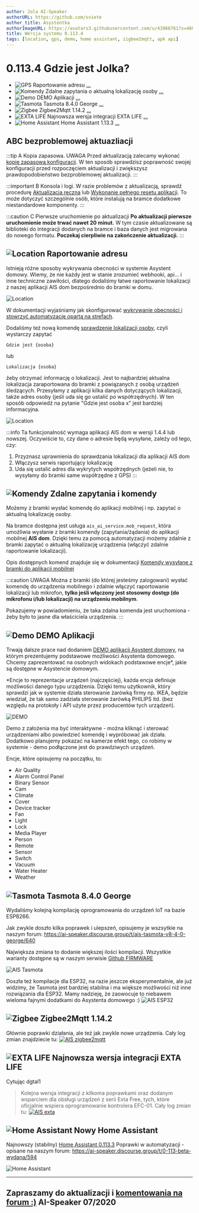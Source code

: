 ```yaml
---
author: Jola AI-Speaker
authorURL: https://github.com/sviete
author_title: Asystentka
authorImageURL: https://avatars3.githubusercontent.com/u/43966761?s=460&v=4
title: Wersja systemu 0.113.4
tags: [location, gps, demo, home assistant, zigbee2mqtt, apk api]
---
```


# 0.113.4 Gdzie jest Jolka?

- ![GPS](/img/en/blog/202008/spy.png) Raportowanie adresu [...](/blog/2020/08/12/release-notes#location-raportowanie-adresu)
- ![Komendy](/img/en/blog/202007/mobile-request.png) Zdalne zapytania o aktualną lokalizację osoby [...](/blog/2020/08/12/release-notes#komendy-zdalne-zapytania-i-komendy) 
- ![Demo](/img/en/blog/202008/demo_icon.png) DEMO Aplikacji [...](/blog/2020/08/12/release-notes#demo-demo-aplikacji)
- ![Tasmota](/img/en/blog/202005/tasmota_small.png) Tasmota 8.4.0 George [...](/blog/2020/08/12/release-notes#tasmota-tasmota-840-george)
- ![Zigbee](/img/en/blog/202007/zigbee.png) Zigbee2Mqtt 1.14.2 [...](/blog/2020/08/12/release-notes#zigbee-zigbee2mqtt-1142)
- ![EXTA LIFE](/img/en/blog/202007/exta_life.png) Najnowsza wersja integracji EXTA LIFE [...](/blog/2020/08/12/release-notes#exta-life-najnowsza-wersja-integracji-exta-life)
- ![Home Assistant](/img/en/blog/202007/hass.png) Home Assistant 1.13.3 [...](/blog/2020/08/12/release-notes#home-assistant-nowy-home-assistant)


<!--truncate-->

## ABC bezproblemowej aktuazliacji

:::tip A Kopia zapasowa.
UWAGA Przed aktualizacją zalecamy wykonać [kopię zapasową konfiguracji](/docs/ais_bramka_configuration_software#kopia-zapasowa-konfiguracji). W ten sposób sprawdzisz poprawność swojej konfiguracji przed rozpoczęciem aktualizacji i zwiększysz prawdopodobieństwo bezproblemowej aktualizacji.
:::

:::important B Konsola i logi.
W razie problemów z aktualizacją, sprawdź procedurę [Aktualizacja ręczna](/docs/ais_bramka_update_manual) lub [Wykonanie pełnego resetu aplikacji](/docs/ais_bramka_reset_ais_step_by_step).
To może dotyczyć szczególnie osób, które instalują na bramce dodatkowe niestandardowe komponenty.
:::

:::caution C Pierwsze uruchomienie po aktualizacji
 **Po aktualizacji pierwsze uruchomienie może trwać nawet 20 minut.**
 W tym czasie aktualizowane są biblioteki do integracji dodanych na bramce i baza danych jest migrowana do nowego formatu.
 **Poczekaj cierpliwie na zakończenie aktualizacji.**
:::


## ![Location](/img/en/blog/202008/spy.png) Raportowanie adresu


Istnieją różne sposoby wykrywania obecności w systemie Asystent domowy. Wiemy, że nie każdy jest w stanie zrozumieć webhooki, api... i inne techniczne zawiłości, dlatego dodaliśmy łatwe raportowanie lokalizacji z naszej aplikacji AIS dom bezpośrednio do bramki w domu.

![Location](/img/en/blog/202008/presence_detection_00.png)

W dokumentacji wyjaśniamy jak skonfigurować [wykrywanie obecności i stowrzyć automatyzację opartą na strefach](/docs/ais_bramka_presence_detection). 

Dodaliśmy też nową komendę [sprawdzenie lokalizacji osoby](/docs/ais_app_assistent_commands/#sprawdzenie-lokalizacji-osoby), czyli wystarczy zapytać 

```text
Gdzie jest {osoba}
```
lub

```text
Lokalizacja {osoba}
```

żeby otrzymać informację o lokalizacji. Jest to najbardziej aktualna lokalizacja zaraportowana do bramki z powiązanych z osobą urządzeń śledzących.
Przesyłamy z aplikacji kilka danych dotyczących lokalizacji, także adres osoby (jeśli uda się go ustalić po współrzędnych). W ten sposób odpowiedź na pytanie "Gdzie jest osoba x" jest bardziej informacyjna.

![Location](/img/en/blog/202008/person_info.png)


:::info Ta funkcjonalność wymaga aplikacji AIS dom w wersji 1.4.4 lub nowszej.
Oczywiście to, czy dane o adresie będą wysyłane, zależy od tego, czy:

1. Przyznasz uprawnienia do sprawdzania lokalizacji dla aplikacji AIS dom
2. Włączysz serwis raportujący lokalizację
3. Uda się ustalić adres dla wykrytych współrzędnych (jeżeli nie, to wysyłamy do bramki same współrzędne z GPS)
:::



## ![Komendy](/img/en/blog/202007/mobile-request.png) Zdalne zapytania i komendy

Możemy z bramki wysłać komendę do aplikacji mobilnej i np. zapytać o aktualną lokalizację osoby. 

Na bramce dostępna jest usługa ``ais_ai_service.mob_request``, która umożliwia wysłanie z bramki komendy (zapytania/żądania) do aplikacji mobilnej **AIS dom**.
Dzięki temu za pomocą automatyzacji możemy zdalnie z bramki zapytać o aktualną lokalizację urządzenia (włączyć zdalnie raportowanie lokalizacji).

Opis dostępnych komend znajduje się w dokumentacji [Komendy wysyłane z bramki do aplikacji mobilnej](/docs/ais_app_android_dom#komendy-wysyłane-z-bramki-do-aplikacji-mobilnej)


:::caution UWAGA
Można z bramki (do której jesteśmy zalogowani) wysłać komendę do urządzenia mobilnego i zdalnie włączyć raportowanie lokalizacji lub mikrofon, **tylko jeśli włączony jest stosowny dostęp (do mikrofonu i/lub lokalizacji) na urządzeniu mobilnym**.

Pokazujemy w powiadomieniu, że taka zdalna komenda jest uruchomiona - żeby było to jasne dla właściciela urządzenia.
:::


## ![Demo](/img/en/blog/202008/demo_icon.png) DEMO Aplikacji


Trwają dalsze prace nad dodaniem [DEMO aplikacji Asystent domowy](https://demo.ai-speaker.com/), na którym prezentujemy podstawowe możliwości Asystenta domowego.
Chcemy zaprezentować na osobnych widokach podstawowe encje*, jakie są dostępne w Asystencie domowym. 

*Encje to reprezentacje urządzeń (najczęściej), każda encja definiuje możliwości danego typu urządzenia.
Dzięki temu użytkownik, który sprawdzi jak w systemie działa sterowanie żarówką firmy np. IKEA, będzie wiedział, że tak samo zadziała sterowanie żarówką PHILIPS itd. (bez względu na protokoły i API użyte przez producentów tych urządzeń).

![DEMO](/img/en/blog/202008/demo.png)

Demo z założenia ma być interaktywne - można kliknąć i sterować urządzeniami albo powiedzieć komendę i wypróbować jak działa. Dodatkowo planujemy pokazać na kamerze efekt tego, co robimy w systemie - demo podłączone jest do prawdziwych urządzeń.

Encje, które opisujemy na początku, to:
- Air Quality
- Alarm Control Panel
- Binary Sensor
- Cam
- Climate
- Cover
- Device tracker
- Fan
- Light
- Lock
- Media Player
- Person
- Remote
- Sensor
- Switch
- Vacuum
- Water Heater
- Weather


## ![Tasmota](/img/en/blog/202005/tasmota_small.png) Tasmota 8.4.0 George

Wydaliśmy kolejną kompilację oprogramowania do urządzeń IoT na bazie ESP8266. 

Jak zwykle doszło kilka poprawek i ulepszeń, opisujemy je wszsytkie na naszym forum:
https://ai-speaker.discourse.group/t/ais-tasmota-v8-4-0-george/640

Największa zmiana to dodanie większej ilości kompilacji. Wszystkie warianty dostępne są w naszym serwisie [Github FIRMWARE](https://github.com/sviete/AIS-Tasmota/tree/firmware)

![AIS Tasmota](/img/en/blog/202008/ais_tasmota.png)

Doszła też kompilacje dla ESP32, na razie jeszcze eksperymentalnie, ale już widzimy, że Tasmota jest bardziej stabilna i ma większe możliwości niż inne rozwiązania dla ESP32. 
Mamy nadzieję, że zaowocuje to niebawem wieloma fajnymi dodatkami do Asystenta domowego :)
![AIS ESP32](/img/en/blog/202008/ESP32.png)



## ![Zigbee](/img/en/blog/202007/zigbee.png) Zigbee2Mqtt 1.14.2

Głównie poprawki działania, ale też jak zwykle nowe urządzenia. Cały log zmian znajdziecie tu:
[![AIS zigbee2mqtt](/img/en/blog/202008/zigbee2mqtt.png)](https://github.com/Koenkk/zigbee2mqtt/releases/tag/1.14.2)


## ![EXTA LIFE](/img/en/blog/202007/exta_life.png) Najnowsza wersja integracji EXTA LIFE

Cytując dgtal1
> Kolejna wersja integracji z kilkoma poprawkami oraz dodanym wsparciem dla obsługi urządzeń z serii Exta Free, tych, które oficjalnie wspiera oprogramowanie kontrolera EFC-01.
Cały log zmian tu:
[![AIS exta](/img/en/blog/202008/exta.png)](https://github.com/dgtal1/extalife_custom_component/releases/tag/2.0b2)


## ![Home Assistant](/img/en/blog/202007/hass.png) Nowy Home Assistant


Najnowszy (stabilny) [Home Assistant 0.113.3](https://www.home-assistant.io/blog/2020/07/22/release-113/)
Poprawki w automatyzacji - opisane na naszym forum: https://ai-speaker.discourse.group/t/0-113-beta-wydana/594

![Home Assistant](/img/en/blog/202008/ha_0.13.3.png)



----
Zapraszamy do aktualizacji i [komentowania na forum :)](https://ai-speaker.discourse.group/)
AI-Speaker 07/2020
----

